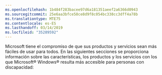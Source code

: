 ```yaml
---
ms.openlocfilehash: 1b484f283bacee97d6a181351aeef2a6366d0943
ms.sourcegitcommit: 25e6aa3bfce58ce8d9f8c054bc338cc3dff4a78b
ms.translationtype: MTE75
ms.contentlocale: es-ES
ms.lasthandoff: 03/14/2019
ms.locfileid: "35289592"
---
```

Microsoft tiene el compromiso de que sus productos y servicios sean más fáciles de usar para todos. En las siguientes secciones se proporciona información sobre las características, los productos y los servicios con los que Microsoft® Windows® resulta más accesible para personas con discapacidad: